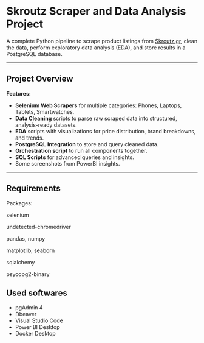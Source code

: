 # Skroutz Scraper and Data Analysis Project

A complete Python pipeline to scrape product listings from [Skroutz.gr](https://www.skroutz.gr), clean the data, perform exploratory data analysis (EDA), and store results in a PostgreSQL database.  

---

## Project Overview

**Features:**
- **Selenium Web Scrapers** for multiple categories: Phones, Laptops, Tablets, Smartwatches.
- **Data Cleaning** scripts to parse raw scraped data into structured, analysis-ready datasets.
- **EDA** scripts with visualizations for price distribution, brand breakdowns, and trends.
- **PostgreSQL Integration** to store and query cleaned data.
- **Orchestration script** to run all components together.
- **SQL Scripts** for advanced queries and insights.
- Some screenshots from PowerBI insights.

---

## Requirements

Packages:

selenium

undetected-chromedriver

pandas, numpy

matplotlib, seaborn

sqlalchemy

psycopg2-binary	

## Used softwares
- pgAdmin 4
- Dbeaver
- Visual Studio Code
- Power BI Desktop
- Docker Desktop
